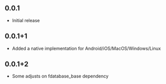 ## 0.0.1

* Initial release

## 0.0.1+1

* Added a native implementation for Android/iOS/MacOS/Windows/Linux

## 0.0.1+2

* Some adjusts on fdatabase_base dependency
